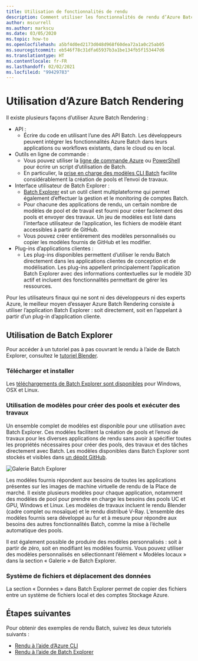 ```yaml
---
title: Utilisation de fonctionnalités de rendu
description: Comment utiliser les fonctionnalités de rendu d’Azure Batch. Essayez d’utiliser l’application Batch Explorer, directement ou appelée à partir d’un plug-in d’application cliente.
author: mscurrell
ms.author: markscu
ms.date: 03/05/2020
ms.topic: how-to
ms.openlocfilehash: a5bf4d0ed2173d048d968f60dea72a1a0c25ab05
ms.sourcegitcommit: eb546f78c31dfa65937b3a1be134fb5f153447d6
ms.translationtype: HT
ms.contentlocale: fr-FR
ms.lasthandoff: 02/02/2021
ms.locfileid: "99429783"
---
```

# <a name="using-azure-batch-rendering"></a>Utilisation d’Azure Batch Rendering

Il existe plusieurs façons d’utiliser Azure Batch Rendering :

* API :
  * Écrire du code en utilisant l’une des API Batch.  Les développeurs peuvent intégrer les fonctionnalités Azure Batch dans leurs applications ou workflows existants, dans le cloud ou en local.
* Outils en ligne de commande :
  * Vous pouvez utiliser la [ligne de commande Azure](/cli/azure/) ou [PowerShell](/powershell/azure/) pour écrire un script d’utilisation de Batch.
  * En particulier, la [prise en charge des modèles CLI Batch](./batch-cli-templates.md) facilite considérablement la création de pools et l’envoi de travaux.
* Interface utilisateur de Batch Explorer :
  * [Batch Explorer](https://github.com/Azure/BatchLabs) est un outil client multiplateforme qui permet également d’effectuer la gestion et le monitoring de comptes Batch.
  * Pour chacune des applications de rendu, un certain nombre de modèles de pool et de travail est fourni pour créer facilement des pools et envoyer des travaux.  Un jeu de modèles est listé dans l’interface utilisateur de l’application, les fichiers de modèle étant accessibles à partir de GitHub.
  * Vous pouvez créer entièrement des modèles personnalisés ou copier les modèles fournis de GitHub et les modifier.
* Plug-ins d’applications clientes :
  * Les plug-ins disponibles permettent d’utiliser le rendu Batch directement dans les applications clientes de conception et de modélisation.  Les plug-ins appellent principalement l’application Batch Explorer avec des informations contextuelles sur le modèle 3D actif et incluent des fonctionnalités permettant de gérer les ressources.

Pour les utilisateurs finaux qui ne sont ni des développeurs ni des experts Azure, le meilleur moyen d’essayer Azure Batch Rendering consiste à utiliser l’application Batch Explorer : soit directement, soit en l’appelant à partir d’un plug-in d’application cliente.

## <a name="using-batch-explorer"></a>Utilisation de Batch Explorer

Pour accéder à un tutoriel pas à pas couvrant le rendu à l’aide de Batch Explorer, consultez le [tutoriel Blender](./tutorial-rendering-batchexplorer-blender.md).

### <a name="download-and-install"></a>Télécharger et installer

Les [téléchargements de Batch Explorer sont disponibles](https://azure.github.io/BatchExplorer/) pour Windows, OSX et Linux.

### <a name="using-templates-to-create-pools-and-run-jobs"></a>Utilisation de modèles pour créer des pools et exécuter des travaux

Un ensemble complet de modèles est disponible pour une utilisation avec Batch Explorer. Ces modèles facilitent la création de pools et l’envoi de travaux pour les diverses applications de rendu sans avoir à spécifier toutes les propriétés nécessaires pour créer des pools, des travaux et des tâches directement avec Batch.  Les modèles disponibles dans Batch Explorer sont stockés et visibles dans [un dépôt GitHub](https://github.com/Azure/BatchExplorer-data/tree/master/ncj).

![Galerie Batch Explorer](./media/batch-rendering-using/batch-explorer-gallery.png)

Les modèles fournis répondent aux besoins de toutes les applications présentes sur les images de machine virtuelle de rendu de la Place de marché.  Il existe plusieurs modèles pour chaque application, notamment des modèles de pool pour prendre en charge les besoins des pools UC et GPU, Windows et Linux. Les modèles de travaux incluent le rendu Blender (cadre complet ou mosaïque) et le rendu distribué V-Ray. L’ensemble des modèles fournis sera développé au fur et à mesure pour répondre aux besoins des autres fonctionnalités Batch, comme la mise à l’échelle automatique des pools.

Il est également possible de produire des modèles personnalisés : soit à partir de zéro, soit en modifiant les modèles fournis. Vous pouvez utiliser des modèles personnalisés en sélectionnant l’élément « Modèles locaux » dans la section « Galerie » de Batch Explorer.

### <a name="file-system-and-data-movement"></a>Système de fichiers et déplacement des données

La section « Données » dans Batch Explorer permet de copier des fichiers entre un système de fichiers local et des comptes Stockage Azure.

## <a name="next-steps"></a>Étapes suivantes

Pour obtenir des exemples de rendu Batch, suivez les deux tutoriels suivants :

* [Rendu à l’aide d’Azure CLI](./tutorial-rendering-cli.md)
* [Rendu à l’aide de Batch Explorer](./tutorial-rendering-batchexplorer-blender.md)
